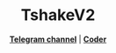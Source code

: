 <h1 align="center">TshakeV2</h1>

<p align="center">
  <strong><a href="https://t.me/homespeople2">Telegram channel</a></strong> |
  <strong><a href="https://t.me/almohajrina_walansar">Coder</a></strong>
</p>
